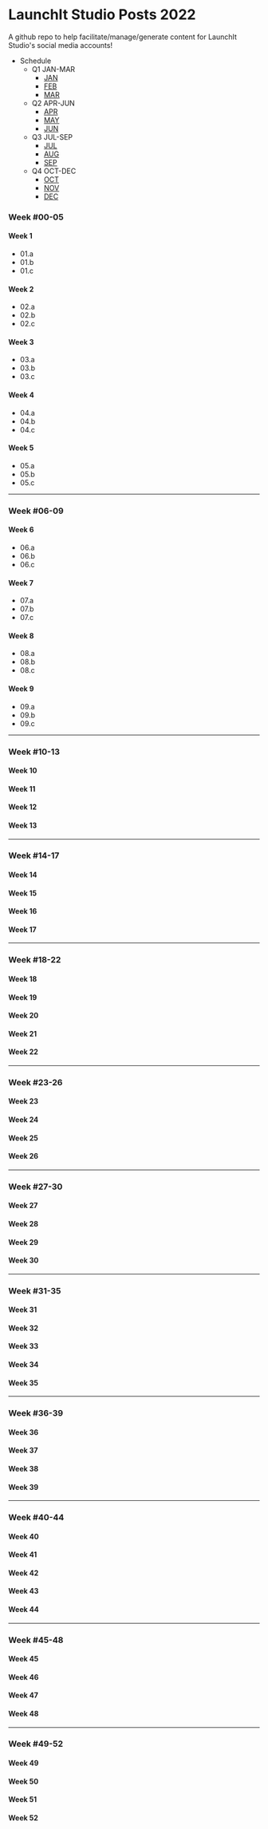 # LaunchIt Studio Posts 2022
A github repo to help facilitate/manage/generate content for LaunchIt Studio's social media accounts! 

* Schedule
  * Q1 JAN-MAR
    * [JAN](#week-00-05)
    * [FEB](#week-06-09)
    * [MAR](#week-10-13)
  * Q2 APR-JUN
    * [APR](#week-14-17)
    * [MAY](#week-18-22)
    * [JUN](#week-23-26)
  * Q3 JUL-SEP
    * [JUL](#week-27-30)
    * [AUG](#week-31-35)
    * [SEP](#week-36-39)
  * Q4 OCT-DEC
    * [OCT](#week-40-44)
    * [NOV](#week-45-48)
    * [DEC](#week-49-52)

### Week #00-05
#### Week 1
  * 01.a
  * 01.b
  * 01.c
#### Week 2
  * 02.a
  * 02.b
  * 02.c
#### Week 3
  * 03.a
  * 03.b
  * 03.c
#### Week 4
  * 04.a
  * 04.b
  * 04.c
#### Week 5
  * 05.a
  * 05.b
  * 05.c
---
### Week #06-09
#### Week 6
  * 06.a
  * 06.b
  * 06.c
#### Week 7
  * 07.a
  * 07.b
  * 07.c
#### Week 8
  * 08.a
  * 08.b
  * 08.c
#### Week 9
  * 09.a
  * 09.b
  * 09.c
---
### Week #10-13
#### Week 10
#### Week 11
#### Week 12
#### Week 13
---
### Week #14-17
#### Week 14
#### Week 15
#### Week 16
#### Week 17
---
### Week #18-22
#### Week 18
#### Week 19
#### Week 20
#### Week 21
#### Week 22
---
### Week #23-26
#### Week 23
#### Week 24
#### Week 25
#### Week 26
---
### Week #27-30
#### Week 27
#### Week 28
#### Week 29
#### Week 30
---
### Week #31-35
#### Week 31
#### Week 32
#### Week 33
#### Week 34
#### Week 35
---
### Week #36-39
#### Week 36
#### Week 37
#### Week 38
#### Week 39
---
### Week #40-44
#### Week 40
#### Week 41
#### Week 42
#### Week 43
#### Week 44
---
### Week #45-48
#### Week 45
#### Week 46
#### Week 47
#### Week 48
---
### Week #49-52
#### Week 49
#### Week 50
#### Week 51
#### Week 52